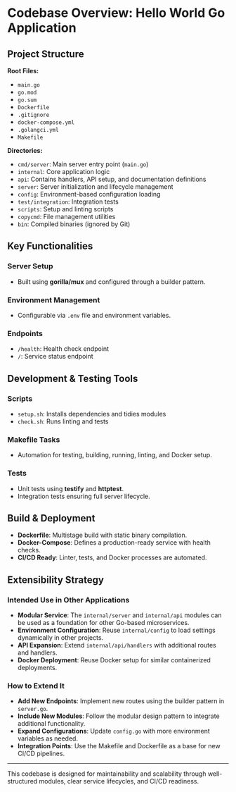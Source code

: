 # Codebase Overview: Hello World Go Application

## Project Structure

**Root Files:**
- `main.go`
- `go.mod`
- `go.sum`
- `Dockerfile`
- `.gitignore`
- `docker-compose.yml`
- `.golangci.yml`
- `Makefile`

**Directories:**
- `cmd/server`: Main server entry point (`main.go`)
- `internal`: Core application logic
- `api`: Contains handlers, API setup, and documentation definitions
- `server`: Server initialization and lifecycle management
- `config`: Environment-based configuration loading
- `test/integration`: Integration tests
- `scripts`: Setup and linting scripts
- `copycmd`: File management utilities
- `bin`: Compiled binaries (ignored by Git)

## Key Functionalities

### Server Setup
- Built using **gorilla/mux** and configured through a builder pattern.

### Environment Management
- Configurable via `.env` file and environment variables.

### Endpoints
- `/health`: Health check endpoint
- `/`: Service status endpoint

## Development & Testing Tools

### Scripts
- `setup.sh`: Installs dependencies and tidies modules
- `check.sh`: Runs linting and tests

### Makefile Tasks
- Automation for testing, building, running, linting, and Docker setup.

### Tests
- Unit tests using **testify** and **httptest**.
- Integration tests ensuring full server lifecycle.

## Build & Deployment

- **Dockerfile**: Multistage build with static binary compilation.
- **Docker-Compose**: Defines a production-ready service with health checks.
- **CI/CD Ready**: Linter, tests, and Docker processes are automated.

## Extensibility Strategy

### Intended Use in Other Applications
- **Modular Service**: The `internal/server` and `internal/api` modules can be used as a foundation for other Go-based microservices.
- **Environment Configuration**: Reuse `internal/config` to load settings dynamically in other projects.
- **API Expansion**: Extend `internal/api/handlers` with additional routes and handlers.
- **Docker Deployment**: Reuse Docker setup for similar containerized deployments.

### How to Extend It
- **Add New Endpoints**: Implement new routes using the builder pattern in `server.go`.
- **Include New Modules**: Follow the modular design pattern to integrate additional functionality.
- **Expand Configurations**: Update `config.go` with more environment variables as needed.
- **Integration Points**: Use the Makefile and Dockerfile as a base for new CI/CD pipelines.

---

This codebase is designed for maintainability and scalability through well-structured modules, clear service lifecycles, and CI/CD readiness.
